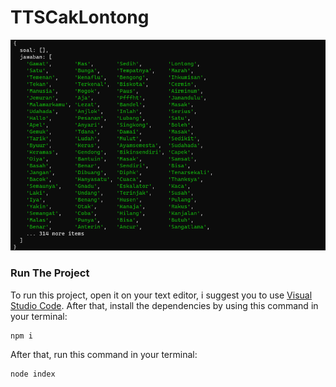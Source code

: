 # TTSCakLontong

<img src="https://github.com/sidaniid/TTSCakLontong/blob/65cd057bc3e96ca5228e737e0ca127ddd8eb1510/Image.png">

### Run The Project
To run this project, open it on your text editor, i suggest you to use [Visual Studio Code](https://code.visualstudio.com/).
After that, install the dependencies by using this command in your terminal:
```sh
npm i
```

After that, run this command in your terminal:
```sh
node index
```
